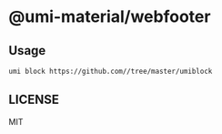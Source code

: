 # @umi-material/webfooter



## Usage

```sh
umi block https://github.com//tree/master/umiblock
```

## LICENSE

MIT
